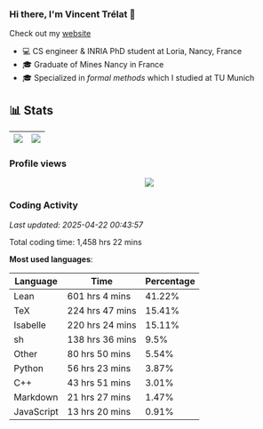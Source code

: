 ### Hi there, I'm Vincent Trélat 👋

Check out my [website](https://vtrelat.github.io)

-   💻 CS engineer & INRIA PhD student at Loria, Nancy, France
-   🎓 Graduate of Mines Nancy in France
-   🎓 Specialized in _formal methods_ which I studied at TU Munich

## 📊 **Stats**

| <img align="center" src="https://readme-stats.clckblog.space/api?username=VTrelat&show_icons=true&include_all_commits=true&theme=tokyonight&hide_border=true" /> | <img align="center" src="https://readme-stats.clckblog.space/api/top-langs/?username=VTrelat&layout=compact&theme=tokyonight&hide_border=true" /> |
| ---------------------------------------------------------------------------------------------------------------------------------------------------------------- | ------------------------------------------------------------------------------------------------------------------------------------------------- |

### Profile views

<p align="center">
 <img src="https://profile-counter.glitch.me/VTrelat/count.svg" />
</p>

<!--automations-->
### Coding Activity
_Last updated: 2025-04-22 00:43:57_

Total coding time: 1,458 hrs 22 mins

**Most used languages**:

| Language | Time | Percentage |
| ------------- | ------------- | ------------- |
| Lean | 601 hrs 4 mins | 41.22% |
| TeX | 224 hrs 47 mins | 15.41% |
| Isabelle | 220 hrs 24 mins | 15.11% |
| sh | 138 hrs 36 mins | 9.5% |
| Other | 80 hrs 50 mins | 5.54% |
| Python | 56 hrs 23 mins | 3.87% |
| C++ | 43 hrs 51 mins | 3.01% |
| Markdown | 21 hrs 27 mins | 1.47% |
| JavaScript | 13 hrs 20 mins | 0.91% |

